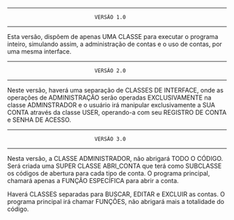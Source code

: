  ----------------------------------------------------------------------------
                                VERSÃO 1.0
 ----------------------------------------------------------------------------
 
 Esta versão, dispõem de apenas UMA CLASSE para executar o programa inteiro,
 simulando assim, a administração de contas e o uso de contas, por uma
 mesma interface.
 
 
 ----------------------------------------------------------------------------
                                VERSÃO 2.0
 ----------------------------------------------------------------------------
 
 Neste versão, haverá uma separação de CLASSES DE INTERFACE, onde as 
 operações de ADMINISTRAÇÃO serão operadas EXCLUSIVAMENTE na classe
 ADMINSTRADOR e o usuário irá manipular exclusivamente a SUA CONTA
 através da classe USER, operando-a com seu REGISTRO DE CONTA e
 SENHA DE ACESSO.      
 
 ----------------------------------------------------------------------------
                                VERSÃO 3.0
 ----------------------------------------------------------------------------    
 
 Nesta versão, a CLASSE ADMINISTRADOR, não abrigará TODO O CÓDIGO. Será
 criada uma SUPER CLASSE ABRI_CONTA que terá como SUBCLASSE os códigos
 de abertura para cada tipo de conta. O programa principal, chamará apenas
 a FUNÇÃO ESPECÍFICA para abrir a conta.
 
 Haverá CLASSES separadas para BUSCAR, EDITAR e EXCLUIR as contas. O 
 programa principal irá chamar FUNÇÕES, não abrigará mais a totalidade
 do código.
